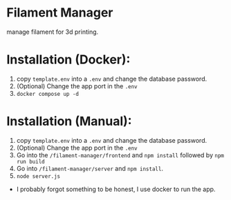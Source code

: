 # Filament Manager
manage filament for 3d printing. 

# Installation (Docker):
1. copy `template.env` into a `.env` and change the database password.
2. (Optional) Change the app port in the `.env`
2. `docker compose up -d`

# Installation (Manual):
1. copy `template.env` into a `.env` and change the database password.
2. (Optional) Change the app port in the `.env`
3. Go into the `/filament-manager/frontend` and `npm install` followed by `npm run build`
4. Go into `/filament-manager/server` and `npm install`.
5. `node server.js`

* I probably forgot something to be honest, I use docker to run the app. 